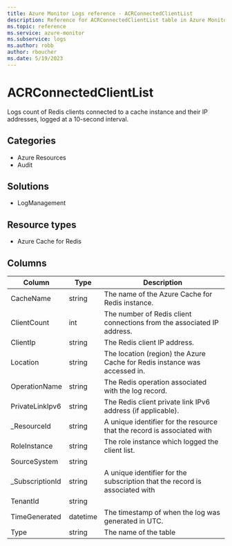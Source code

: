 ```yaml
---
title: Azure Monitor Logs reference - ACRConnectedClientList
description: Reference for ACRConnectedClientList table in Azure Monitor Logs.
ms.topic: reference
ms.service: azure-monitor
ms.subservice: logs
ms.author: robb
author: rboucher
ms.date: 5/19/2023
---
```


# ACRConnectedClientList

 Logs count of Redis clients connected to a cache instance and their IP addresses, logged at a 10-second interval.

## Categories

- Azure Resources
- Audit
## Solutions

- LogManagement
## Resource types

- Azure Cache for Redis




## Columns

| Column | Type | Description |
| --- | --- | --- |
| CacheName | string | The name of the Azure Cache for Redis instance. |
| ClientCount | int | The number of Redis client connections from the associated IP address. |
| ClientIp | string | The Redis client IP address. |
| Location | string | The location (region) the Azure Cache for Redis instance was accessed in. |
| OperationName | string | The Redis operation associated with the log record. |
| PrivateLinkIpv6 | string | The Redis client private link IPv6 address (if applicable). |
| _ResourceId | string | A unique identifier for the resource that the record is associated with |
| RoleInstance | string | The role instance which logged the client list. |
| SourceSystem | string |  |
| _SubscriptionId | string | A unique identifier for the subscription that the record is associated with |
| TenantId | string |  |
| TimeGenerated | datetime | The timestamp of when the log was generated in UTC. |
| Type | string | The name of the table |
